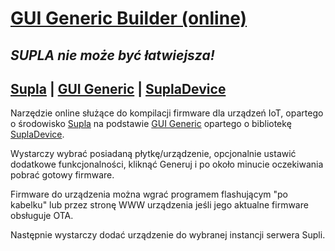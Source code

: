 # [GUI Generic Builder (online)](https://gui-generic-builder.supla.io)
## _SUPLA nie może być łatwiejsza!_

## [Supla](https://www.supla.org) | [GUI Generic](https://github.com/krycha88/GUI-Generic) | [SuplaDevice](https://github.com/klew/supla-arduino)

Narzędzie online służące do kompilacji firmware dla urządzeń IoT, opartego o środowisko [Supla](https://www.supla.org) na podstawie [GUI Generic](https://github.com/krycha88/GUI-Generic) opartego o bibliotekę [SuplaDevice](https://github.com/klew/supla-arduino).

Wystarczy wybrać posiadaną płytkę/urządzenie, opcjonalnie ustawić dodatkowe funkcjonalności, kliknąć Generuj i po około minucie oczekiwania pobrać gotowy firmware.

Firmware do urządzenia można wgrać programem flashującym "po kabelku" lub przez stronę WWW urządzenia jeśli jego aktualne firmware obsługuje OTA.

Następnie wystarczy dodać urządzenie do wybranej instancji serwera Supli.
